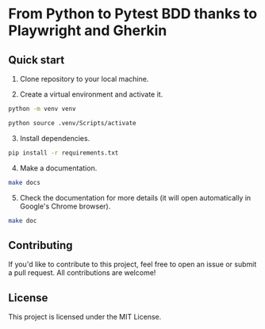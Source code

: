 # From Python to Pytest BDD thanks to Playwright and Gherkin

## Quick start

1. Clone repository to your local machine.

2. Create a virtual environment and activate it.

```bash
python -m venv venv
```

```bash
python source .venv/Scripts/activate
```

3. Install dependencies.

```bash
pip install -r requirements.txt
```

4. Make a documentation.

```bash
make docs
```

5. Check the documentation for more details (it will open automatically in Google's Chrome browser).

```bash
make doc
```

## Contributing
If you'd like to contribute to this project, feel free to open an issue or submit a pull request. 
All contributions are welcome!

## License
This project is licensed under the MIT License.
